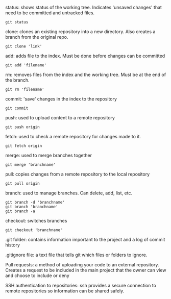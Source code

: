 status:  shows status of the working tree. Indicates 'unsaved changes' that need to be committed and untracked files.

	git status

clone:  clones an existing repository into a new directory. Also creates a branch from the original repo.

	git clone 'link'

add:  adds file to the index. Must be done before changes can be committed  

	git add 'filename' 

rm:  removes files from the index and the working tree. Must be at the end of the branch.

	git rm 'filename'

commit:  'save' changes in the index to the repository

	git commit

push:  used to upload content to a remote repository

	git push origin

fetch:  used to check a remote repository for changes made to it.

	git fetch origin

merge:  used to merge branches together
	
	git merge 'branchname'

pull:  copies changes from a remote repository to the local repository

	git pull origin	

branch:  used to manage branches. Can delete, add, list, etc.

	git branch -d 'branchname'
	git branch 'branchname'
	git branch -a 

checkout:  switches branches 
	
	git checkout 'branchname'

.git folder:  contains information important to the project and a log of commit history

.gitignore file:  a text file that tells git which files or folders to ignore.

Pull requests:  a method of uploading your code to an external repository. Creates a request to be included in the main project that the owner can view and choose to include or deny

SSH authentication to repositories:  ssh provides a secure connection to remote repositories so information can be shared safely.


